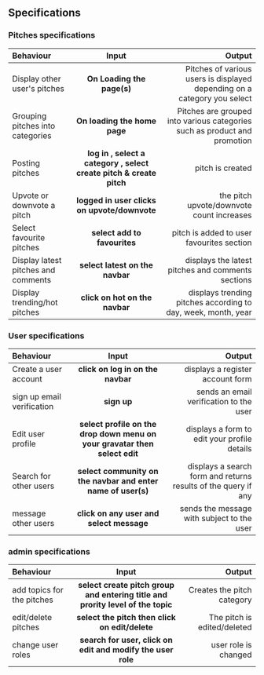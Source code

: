 ## Specifications

### Pitches specifications
| Behaviour | Input | Output |
| :---------------- | :---------------: | ------------------: |
| Display other user's pitches | **On Loading the page(s)** | Pitches of various users is displayed depending on a category you select |
| Grouping pitches into categories | **On loading the home page** | Pitches are grouped into various categories such as product and promotion |
| Posting pitches | **log in , select a category , select create pitch & create pitch** | pitch is created |
| Upvote or downvote a pitch | **logged in user clicks on upvote/downvote** | the pitch upvote/downvote count increases |
| Select favourite pitches | **select add to favourites** | pitch is added to user favourites section |
| Display latest pitches and comments| **select latest on the navbar** | displays the latest pitches and comments sections | 
| Display trending/hot pitches | **click on hot on the navbar** | displays trending pitches according to day, week, month, year |

### User specifications
| Behaviour | Input | Output |
| :---------------- | :---------------: | ------------------: |
| Create a user account | **click on log in on the navbar** | displays a register account form |
| sign up email verification | **sign up** | sends an email verification to the user |
| Edit user profile | **select profile on the drop down menu on your gravatar then select edit** | displays a form to edit your profile details |
| Search for other users | **select community on the navbar and enter name of user(s)** | displays a search form and returns results of the query if any |
| message other users | **click on any user and select message** | sends the message with subject to the user |

### admin specifications
| Behaviour | Input | Output |
| :---------------- | :---------------: | ------------------: |
| add topics for the pitches | **select create pitch group and entering title and prority level of the topic** | Creates the pitch category |
| edit/delete pitches | **select the pitch then click on edit/delete** | The pitch is edited/deleted |
| change user roles | **search for user, click on edit and modify the user role** | user role is changed |
